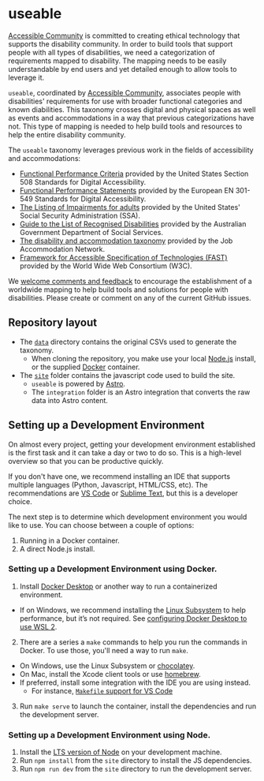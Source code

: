 # **use**able

[Accessible Community](https://www.accessiblecommunity.org) is committed to creating ethical technology that supports the disability community. In order to build tools that support people with all types of disabilities, we need a categorization of requirements mapped to disability. The mapping needs to be easily understandable by end users and yet detailed enough to allow tools to leverage it.  

`useable`, coordinated by [Accessible Community](https://www.accessiblecommunity.org), associates people with disabilities' requirements for use with broader functional categories and known diabilities. This taxonomy crosses digital and physical spaces as well as events and accommodations in a way that previous categorizations have not. This type of mapping is needed to help build tools and resources to help the entire disability community.

The `useable` taxonomy leverages previous work in the fields of accessibility and accommodations:
* [Functional Performance Criteria](https://www.access-board.gov/ict/#302-functional-performance-criteria) provided by the United States Section 508 Standards for Digital Accessibility.
* [Functional Performance Statements](https://www.etsi.org/deliver/etsi_en/301500_301599/301549/03.01.01_60/en_301549v030101p.pdf) provided by the European EN 301-549 Standards for Digital Accessibility.
* [The Listing of Impairments for adults](https://www.ssa.gov/disability/professionals/bluebook/AdultListings.htm) provided by the United States' Social Security Administration (SSA).
* [Guide to the List of Recognised Disabilities](https://www.dss.gov.au/our-responsibilities/disability-and-carers/benefits-payments/carer-allowance/guide-to-the-list-of-recognised-disabilities) provided by the Australian Government Department of Social Services.
* [The disability and accommodation taxonomy](https://askjan.org/a-to-z.cfm) provided by the Job Accommodation Network.
* [Framework for Accessible Specification of Technologies (FAST)](https://w3c.github.io/apa/fast/) provided by the World Wide Web Consortium (W3C).

We [welcome comments and feedback](https://github.com/accessiblecommunity/useable/issues) to encourage the establishment of a worldwide mapping to help build tools and solutions for people with disabilities. Please create or comment on any of the current GitHub issues.

## Repository layout

* The [`data`](https://github.com/accessiblecommunity/useable/tree/main/data) directory contains the original CSVs used to generate the taxonomy.
    * When cloning the repository, you make use your local [Node.js](https://nodejs.org/) install, or the supplied [Docker](https://www.docker.com/) container.
* The [`site`](https://github.com/accessiblecommunity/useable/tree/main/site) folder contains the javascript code used to build the site.
    * `useable` is powered by [Astro](https://astro.build/).
    * The `integration` folder is an Astro integration that converts the raw data into Astro content.

## Setting up a Development Environment

On almost every project, getting your development environment established is the first task and it can take a day or two to do so. This is a high-level overview so that you can be productive quickly.

If you don't have one, we recommend installing an IDE that supports multiple languages (Python, Javascript, HTML/CSS, etc). The recommendations are [VS Code](https://code.visualstudio.com/) or [Sublime Text](https://www.sublimetext.com/), but this is a developer choice.

The next step is to determine which development environment you would like to use. You can choose between a couple of options:

1) Running in a Docker container.
2) A direct Node.js install.

### Setting up a Development Environment using Docker.

1. Install [Docker Desktop](https://www.docker.com/products/docker-desktop) or another way to run a containerized environment.
  * If on Windows, we recommend installing the [Linux Subsystem](https://learn.microsoft.com/en-us/windows/wsl/install) to help performance, but it’s not required. See [configuring Docker Desktop to use WSL 2](https://docs.docker.com/desktop/wsl/).
2. There are a series a `make` commands to help you run the commands in Docker. To use those, you'll need a way to run `make`.
  * On Windows, use the Linux Subsystem or [chocolatey](https://chocolatey.org/).
  * On Mac, install the Xcode client tools or use [homebrew](https://brew.sh/).
  * If preferred, install some integration with the IDE you are using instead.
    * For instance, [`Makefile` support for VS Code](https://devblogs.microsoft.com/cppblog/now-announcing-makefile-support-in-visual-studio-code/)
3. Run `make serve` to launch the container, install the dependencies and run the development server.

### Setting up a Development Environment using Node.

1. Install the [LTS version of Node](https://nodejs.org/en/download/prebuilt-installer/current) on your development machine.
2. Run `npm install` from the `site` directory to install the JS dependencies.
3. Run `npm run dev` from the `site` directory to run the development server.
